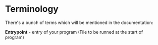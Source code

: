 # Terminology
There's a bunch of terms which will be mentioned in the documentation:

**Entrypoint** - entry of your program (File to be runned at the start of program)
